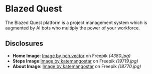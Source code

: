 # Blazed Quest
The Blazed Quest platform is a project management system which is augmented by AI bots who multiply the power of your workforce.

## Disclosures
* **Home Image**: [Image by pch.vector](https://www.freepik.com/free-vector/business-team-discussing-ideas-startup_6974855.htm#query=corporate%20illustration&position=3&from_view=keyword&track=ais) on Freepik *(4380.jpg)*
* **Steps Image**:[Image by katemangostar](https://www.freepik.com/free-vector/business-people-planning-working-with-task-board_4949442.htm#query=project&position=45&from_view=search&track=sph) on Freepik *(19719.jpg)*
* **About Image**: [Image by katemangostar](https://www.freepik.com/free-vector/business-people-working-project-flat-icon_4167275.htm#page=2&query=project&position=1&from_view=search&track=sph) on Freepik *(18770.jpg)*